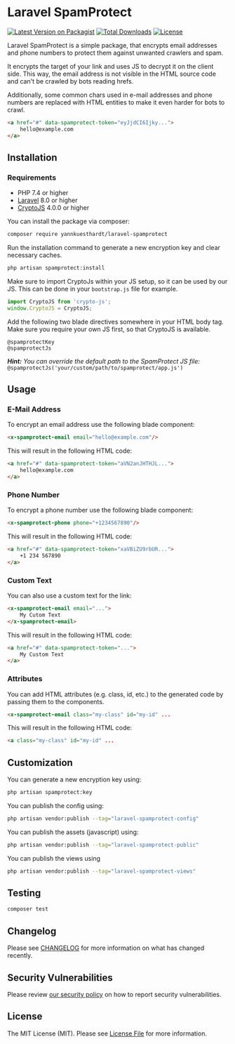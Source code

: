 # Laravel SpamProtect

[![Latest Version on Packagist](https://img.shields.io/packagist/v/yannkuesthardt/laravel-spamprotect.svg?style=flat-square)](https://packagist.org/packages/yannkuesthardt/laravel-spamprotect)
[![Total Downloads](https://img.shields.io/packagist/dt/yannkuesthardt/laravel-spamprotect.svg?style=flat-square)](https://packagist.org/packages/yannkuesthardt/laravel-spamprotect)
[![License](https://img.shields.io/packagist/l/yannkuesthardt/laravel-spamprotect.svg?style=flat-square)](https://packagist.org/packages/yannkuesthardt/laravel-spamprotect)

Laravel SpamProtect is a simple package, that encrypts email addresses and phone numbers to protect them against unwanted crawlers and spam.

It encrypts the target of your link and uses JS to decrypt it on the client side. This way, the email address is not visible in the HTML source code and can't be crawled by bots reading hrefs. 

Additionally, some common chars used in e-mail addresses and phone numbers are replaced with HTML entities to make it even harder for bots to crawl.

```html
<a href="#" data-spamprotect-token="eyJjdCI6Ijky...">
    hello@example.com
</a>
```

## Installation
<a name="installation"></a>

### Requirements

- PHP 7.4 or higher
- [Laravel](https://github.com/laravel/framework) 8.0 or higher
- [CryptoJS](https://www.npmjs.com/package/crypto-js) 4.0.0 or higher

You can install the package via composer:

```bash
composer require yannkuesthardt/laravel-spamprotect
```

Run the installation command to generate a new encryption key and clear necessary caches.

```bash
php artisan spamprotect:install
```

Make sure to import CryptoJs within your JS setup, so it can be used by our JS. This can be done in your `bootstrap.js` file for example.

```js
import CryptoJS from 'crypto-js';
window.CryptoJS = CryptoJS;
```

Add the following two blade directives somewhere in your HTML body tag. Make sure you require your own JS first, so that CryptoJS is available.

```blade
@spamprotectKey
@spamprotectJs
```

***Hint:** You can override the default path to the SpamProtect JS file:* `@spamprotectJs('your/custom/path/to/spamprotect/app.js')`

## Usage
<a name="usage"></a>
### E-Mail Address
To encrypt an email address use the following blade component:

```html
<x-spamprotect-email email="hello@example.com"/>
```

This will result in the following HTML code:

```html
<a href="#" data-spamprotect-token="aVN2anJHTHJL...">
    hello@example.com
</a>
```

### Phone Number
To encrypt a phone number use the following blade component:

```html
<x-spamprotect-phone phone="+1234567890"/>
```

This will result in the following HTML code:

```html
<a href="#" data-spamprotect-token="xaVBiZU9rbUR...">
    +1 234 567890
</a>
```

### Custom Text
You can also use a custom text for the link:

```html
<x-spamprotect-email email="...">
    My Cutom Text
</x-spamprotect-email>
```

This will result in the following HTML code:

```html
<a href="#" data-spamprotect-token="...">
    My Custom Text
</a>
```

### Attributes
You can add HTML attributes (e.g. class, id, etc.) to the generated code by passing them to the components.

```html
<x-spamprotect-email class="my-class" id="my-id" ...
```

This will result in the following HTML code:

```html
<a class="my-class" id="my-id" ...
```

## Customization
<a name="customization"></a>

You can generate a new encryption key using:

```bash
php artisan spamprotect:key
```

You can publish the config using:

```bash
php artisan vendor:publish --tag="laravel-spamprotect-config"
```

You can publish the assets (javascript) using:

```bash
php artisan vendor:publish --tag="laravel-spamprotect-public"
```

You can publish the views using

```bash
php artisan vendor:publish --tag="laravel-spamprotect-views"
```

## Testing
<a name="testing"></a>

```bash
composer test
```

## Changelog
<a name="changelog"></a>

Please see [CHANGELOG](CHANGELOG.md) for more information on what has changed recently.

## Security Vulnerabilities
<a name="security-vulnerabilities"></a>

Please review [our security policy](https://github.com/yannkuesthardt/Laravel-SpamProtect/security/policy) on how to report security vulnerabilities.

## License
<a name="license"></a>

The MIT License (MIT). Please see [License File](LICENSE.md) for more information.
